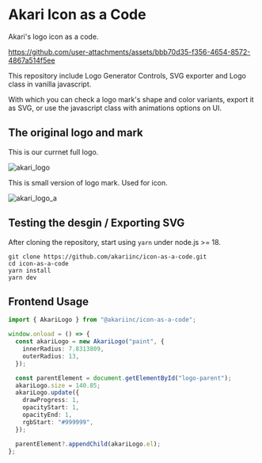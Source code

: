 # Akari Icon as a Code

Akari's logo icon as a code.



https://github.com/user-attachments/assets/bbb70d35-f356-4654-8572-4867a514f5ee



This repository include Logo Generator Controls, SVG exporter and Logo class in vanilla javascript.

With which you can check a logo mark's shape and color variants, export it as SVG, or use the javascript class with animations options on UI.

## The original logo and mark

This is our currnet full logo.

![akari_logo](https://github.com/user-attachments/assets/81983055-e369-4ea1-b8e2-657933d07948)

This is small version of logo mark. Used for icon.

![akari_logo_a](https://github.com/user-attachments/assets/7f8610fd-bc2b-4483-bf0a-63565eabe272)


## Testing the desgin / Exporting SVG

After cloning the repository, start using `yarn` under node.js >= 18.

```shell
git clone https://github.com/akariinc/icon-as-a-code.git
cd icon-as-a-code
yarn install
yarn dev
```

## Frontend Usage

```typescript
import { AkariLogo } from "@akariinc/icon-as-a-code";

window.onload = () => {
  const akariLogo = new AkariLogo("paint", {
    innerRadius: 7.8313809,
    outerRadius: 13,
  });

  const parentElement = document.getElementById("logo-parent");
  akariLogo.size = 140.85;
  akariLogo.update({
    drawProgress: 1,
    opacityStart: 1,
    opacityEnd: 1,
    rgbStart: "#999999",
  });

  parentElement?.appendChild(akariLogo.el);
};
```

